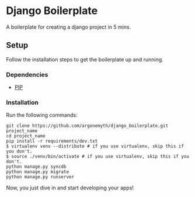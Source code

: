 Django Boilerplate
==================

A boilerplate for creating a django project in 5 mins.

Setup
-----
Follow the installation steps to get the boilerplate up and running.

### Dependencies
* [PIP](https://github.com/pypa/pip)

### Installation

Run the following commands:

    git clone https://github.com/argonemyth/django_boilerplate.git project_name 
    cd project_name
    pip install -r requirements/dev.txt
    $ virtualenv venv --distribute # if you use virtualenv, skip this if you don't.
    $ source ./venv/bin/activate # if you use virtualenv, skip this if you don't.
    python manage.py syncdb
    python manage.py migrate
    python manage.py runserver

Now, you just dive in and start developing your apps!
